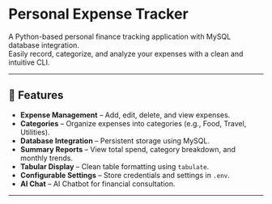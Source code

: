 # Personal Expense Tracker

A Python-based personal finance tracking application with MySQL database integration.  
Easily record, categorize, and analyze your expenses with a clean and intuitive CLI.

---

## 📌 Features
- **Expense Management** – Add, edit, delete, and view expenses.
- **Categories** – Organize expenses into categories (e.g., Food, Travel, Utilities).
- **Database Integration** – Persistent storage using MySQL.
- **Summary Reports** – View total spend, category breakdown, and monthly trends.
- **Tabular Display** – Clean table formatting using `tabulate`.
- **Configurable Settings** – Store credentials and settings in `.env`.
- **AI Chat** – AI Chatbot for financial consultation.
---

